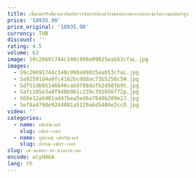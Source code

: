 ```yaml
---
title: เซ็นเซอร์รังสีดวงอาทิตย์ตรวจจับการส่องสว่างของสภาพอากาศกลางแจ้งความแม่นยำสูง
price: '18935.90'
price_original: '18935.90'
currency: THB
discount: ''
rating: 4.5
volume: 63
image: S9c20691744c140c990a99025eab53cfaL.jpg
images:
  - S9c20691744c140c990a99025eab53cfaL.jpg
  - Sa92591d4a0fc4162bcdddac73b5256c5W.jpg
  - Sdf51db05146b46cab9f08dafb2498fb9t.jpg
  - Safc185e3a9f948b9b1c239c391b56f72p.jpg
  - S66e12a6401ad47bea5ed6a7849b209e2J.jpg
  - Sef8a4798e9244081a5129a6d5404e2ccO.jpg
video: ''
categories:
  - name: เฟอร์นิเจอร์
    slug: เฟอร-เจอร
  - name: อุปกรณ์ เฟอร์นิเจอร์
    slug: ปกรณ-เฟอร-เจอร
slug: เซ-นเซอร-งส-ดวงอาท-ตย
encode: oCyH0GA
lang: th
---
```

  